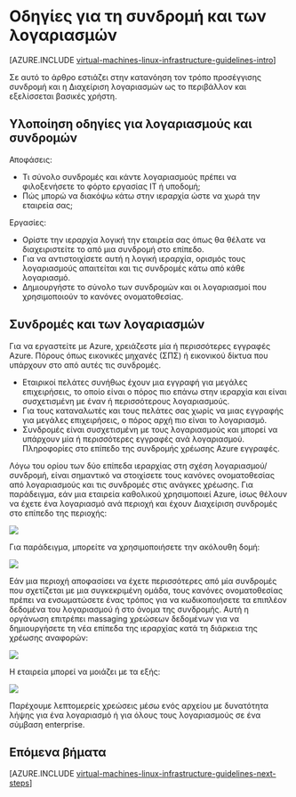 <properties
    pageTitle="Συνδρομή και οδηγίες για τους λογαριασμούς | Microsoft Azure"
    description="Μάθετε περισσότερα σχετικά με το βασικές οδηγίες σχεδίαση και υλοποίηση για λογαριασμούς σε Azure και συνδρομών."
    documentationCenter=""
    services="virtual-machines-linux"
    authors="iainfoulds"
    manager="timlt"
    editor=""
    tags="azure-resource-manager"/>

<tags
    ms.service="virtual-machines-linux"
    ms.workload="infrastructure-services"
    ms.tgt_pltfrm="vm-linux"
    ms.devlang="na"
    ms.topic="article"
    ms.date="09/08/2016"
    ms.author="iainfou"/>

# <a name="subscription-and-accounts-guidelines"></a>Οδηγίες για τη συνδρομή και των λογαριασμών

[AZURE.INCLUDE [virtual-machines-linux-infrastructure-guidelines-intro](../../includes/virtual-machines-linux-infrastructure-guidelines-intro.md)] 

Σε αυτό το άρθρο εστιάζει στην κατανόηση τον τρόπο προσέγγισης συνδρομή και η Διαχείριση λογαριασμών ως το περιβάλλον και εξελίσσεται βασικές χρήστη.


## <a name="implementation-guidelines-for-subscriptions-and-accounts"></a>Υλοποίηση οδηγίες για λογαριασμούς και συνδρομών

Αποφάσεις:

- Τι σύνολο συνδρομές και κάντε λογαριασμούς πρέπει να φιλοξενήσετε το φόρτο εργασίας IT ή υποδομή;
- Πώς μπορώ να διακόψω κάτω στην ιεραρχία ώστε να χωρά την εταιρεία σας;

Εργασίες:

- Ορίστε την ιεραρχία λογική την εταιρεία σας όπως θα θέλατε να διαχειριστείτε το από μια συνδρομή στο επίπεδο.
- Για να αντιστοιχίσετε αυτή η λογική ιεραρχία, ορισμός τους λογαριασμούς απαιτείται και τις συνδρομές κάτω από κάθε λογαριασμό.
- Δημιουργήστε το σύνολο των συνδρομών και οι λογαριασμοί που χρησιμοποιούν το κανόνες ονοματοθεσίας.


## <a name="subscriptions-and-accounts"></a>Συνδρομές και των λογαριασμών

Για να εργαστείτε με Azure, χρειάζεστε μία ή περισσότερες εγγραφές Azure. Πόρους όπως εικονικές μηχανές (ΣΠΣ) ή εικονικού δίκτυα που υπάρχουν στο από αυτές τις συνδρομές.

- Εταιρικοί πελάτες συνήθως έχουν μια εγγραφή για μεγάλες επιχειρήσεις, το οποίο είναι ο πόρος πιο επάνω στην ιεραρχία και είναι συσχετισμένη με έναν ή περισσότερους λογαριασμούς.
- Για τους καταναλωτές και τους πελάτες σας χωρίς να μιας εγγραφής για μεγάλες επιχειρήσεις, ο πόρος αρχή πιο είναι το λογαριασμό.
- Συνδρομές είναι συσχετισμένη με τους λογαριασμούς και μπορεί να υπάρχουν μία ή περισσότερες εγγραφές ανά λογαριασμού. Πληροφορίες στο επίπεδο της συνδρομής χρέωσης Azure εγγραφές.

Λόγω του ορίου των δύο επίπεδα ιεραρχίας στη σχέση λογαριασμού/συνδρομή, είναι σημαντικό να στοιχίσετε τους κανόνες ονοματοθεσίας από λογαριασμούς και τις συνδρομές στις ανάγκες χρέωσης. Για παράδειγμα, εάν μια εταιρεία καθολικού χρησιμοποιεί Azure, ίσως θέλουν να έχετε ένα λογαριασμό ανά περιοχή και έχουν Διαχείριση συνδρομές στο επίπεδο της περιοχής:

![](./media/virtual-machines-common-infrastructure-service-guidelines/sub01.png)

Για παράδειγμα, μπορείτε να χρησιμοποιήσετε την ακόλουθη δομή:

![](./media/virtual-machines-common-infrastructure-service-guidelines/sub02.png)

Εάν μια περιοχή αποφασίσει να έχετε περισσότερες από μία συνδρομές που σχετίζεται με μια συγκεκριμένη ομάδα, τους κανόνες ονοματοθεσίας πρέπει να ενσωματώσετε ένας τρόπος για να κωδικοποιήσετε τα επιπλέον δεδομένα του λογαριασμού ή στο όνομα της συνδρομής. Αυτή η οργάνωση επιτρέπει massaging χρεώσεων δεδομένων για να δημιουργήσετε τη νέα επίπεδα της ιεραρχίας κατά τη διάρκεια της χρέωσης αναφορών:

![](./media/virtual-machines-common-infrastructure-service-guidelines/sub03.png)

Η εταιρεία μπορεί να μοιάζει με τα εξής:

![](./media/virtual-machines-common-infrastructure-service-guidelines/sub04.png)

Παρέχουμε λεπτομερείς χρεώσεις μέσω ενός αρχείου με δυνατότητα λήψης για ένα λογαριασμό ή για όλους τους λογαριασμούς σε ένα σύμβαση enterprise.


## <a name="next-steps"></a>Επόμενα βήματα

[AZURE.INCLUDE [virtual-machines-linux-infrastructure-guidelines-next-steps](../../includes/virtual-machines-linux-infrastructure-guidelines-next-steps.md)] 
